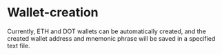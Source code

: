 # Wallet-creation
Currently, ETH and DOT wallets can be automatically created, and the created wallet address and mnemonic phrase will be saved in a specified text file.
